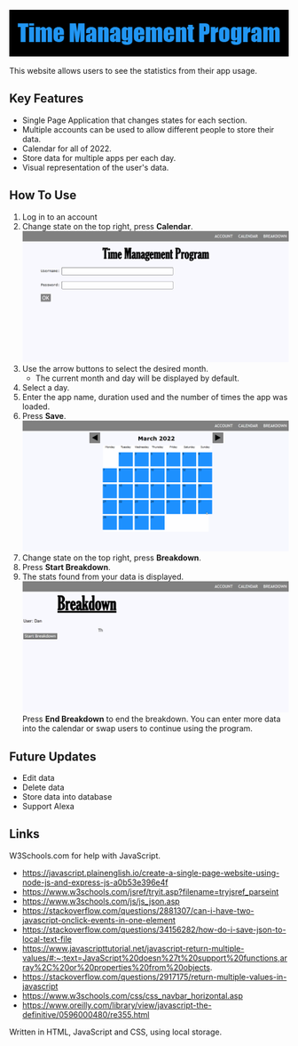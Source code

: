 ![](Title.png)

This website allows users to see the statistics from their app usage.
## Key Features
- Single Page Application that changes states for each section.
- Multiple accounts can be used to allow different people to store their data.
- Calendar for all of 2022.
- Store data for multiple apps per each day.
- Visual representation of the user's data.

## How To Use
1. Log in to an account
2. Change state on the top right, press **Calendar**.
![](Gif2.gif)
3. Use the arrow buttons to select the desired month.
	- The current month and day will be displayed by default.
4. Select a day.
5. Enter the app name, duration used and the number of times the app was loaded.
6. Press **Save**. 
 ![](Gif1.gif)
7. Change state on the top right, press **Breakdown**.
8. Press **Start Breakdown**.
9. The stats found from your data is displayed.
![](Gif3.gif)
Press **End Breakdown** to end the breakdown.
You can enter more data into the calendar or swap users to continue using the program.

## Future Updates
- Edit data
- Delete data
- Store data into database
- Support Alexa

## Links
W3Schools.com for help with JavaScript.
- https://javascript.plainenglish.io/create-a-single-page-website-using-node-js-and-express-js-a0b53e396e4f
- https://www.w3schools.com/jsref/tryit.asp?filename=tryjsref_parseint
- https://www.w3schools.com/js/js_json.asp
- https://stackoverflow.com/questions/2881307/can-i-have-two-javascript-onclick-events-in-one-element
- https://stackoverflow.com/questions/34156282/how-do-i-save-json-to-local-text-file
- https://www.javascripttutorial.net/javascript-return-multiple-values/#:~:text=JavaScript%20doesn%27t%20support%20functions,array%2C%20or%20properties%20from%20objects.
- https://stackoverflow.com/questions/2917175/return-multiple-values-in-javascript
- https://www.w3schools.com/css/css_navbar_horizontal.asp
- https://www.oreilly.com/library/view/javascript-the-definitive/0596000480/re355.html


Written in HTML, JavaScript and CSS, using local storage.
